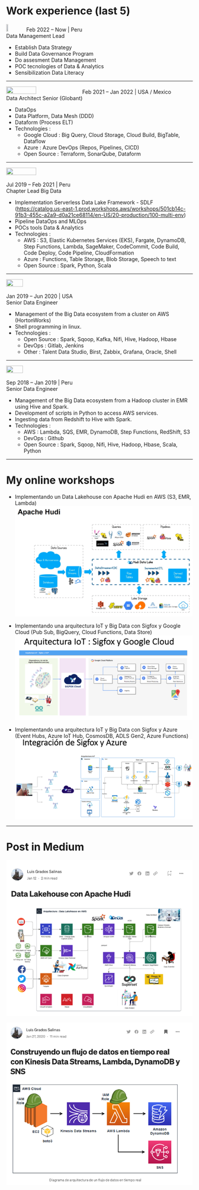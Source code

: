 <!--![Language](https://alfabetizaciondigital.fundacionesplai.org/pluginfile.php/9523/course/section/1596/python-logo-master-v3-TM.png)
![Cloud](https://img.shields.io/badge/Cloud-Aws%20%2F%20Gcp-informational?style=for-the-badge)
![ETL](https://img.shields.io/badge/ETL-Airflow%20%2F%20Nifi%20%2F%20Pentaho%20%2F%20PySpark-yellowgreen?style=for-the-badge)
![Interests](https://img.shields.io/badge/Intereses%20adicionales-Kubernetes%20%2F%20Terraform%20%2F%20Kafka%20%2F%20Jenkins-orange?style=for-the-badge)
-->

<!--
**luisgradossalinas/luisgradossalinas** is a ✨ _special_ ✨ repository because its `README.md` (this file) appears on your GitHub profile.

Here are some ideas to get you started:

- 🔭 I’m currently working on ...
- 🌱 I’m currently learning ...
- 👯 I’m looking to collaborate on ...
- 🤔 I’m looking for help with ...
- 💬 Ask me about ...
- 📫 How to reach me: ...
- 😄 Pronouns: ...
- ⚡ Fun fact: ...
-->

# Work experience (last 5)

<img src="https://media-exp1.licdn.com/dms/image/C560BAQF2xCerB4_OPQ/company-logo_200_200/0/1618323063630?e=2147483647&v=beta&t=kjI6StZH7SKTP10orVPeOE-ZwILokqDqX88b469SmZU" height="10%" width="10%">
Feb 2022 – Now | Peru<br>
Data Management Lead

- Establish Data Strategy
- Build Data Governance Program
- Do assesment Data Management
- POC tecnologies of Data & Analytics
- Sensibilization Data Literacy

---

<img src="https://upload.wikimedia.org/wikipedia/commons/thumb/c/c6/MetLife_logo.svg/2560px-MetLife_logo.svg.png" height="40%" width="40%">
Feb 2021 – Jan 2022 | USA / Mexico<br>
Data Architect Senior (Globant)

- DataOps
- Data Platform, Data Mesh (DDD)
- Dataform (Process ELT)
- Technologies : 
    * Google Cloud : Big Query, Cloud Storage, Cloud Build, BigTable, Dataflow
    * Azure : Azure DevOps (Repos, Pipelines, CICD)
    * Open Source : Terraform, SonarQube, Dataform

---

<img src="https://static.wikia.nocookie.net/tvpedia-peru/images/5/55/Interbank_logo_2019_con_fondo.svg/revision/latest/scale-to-width-down/1200?cb=20211218002645&path-prefix=es" height="40%" width="40%" >

Jul 2019 – Feb 2021 | Peru<br>
Chapter Lead Big Data

- Implementation Serverless Data Lake Framework - SDLF (https://catalog.us-east-1.prod.workshops.aws/workshops/501cb14c-91b3-455c-a2a9-d0a21ce68114/en-US/20-production/100-multi-env)
- Pipeline DataOps and MLOps
- POCs tools Data & Analytics
- Technologies : 
    * AWS : S3, Elastic Kubernetes Services (EKS), Fargate, DynamoDB, Step Functions, Lambda, SageMaker, CodeCommit, Code Build, Code Deploy, Code Pipeline, CloudFormation
    * Azure : Functions, Table Storage, Blob Storage, Speech to text
    * Open Source : Spark, Python, Scala

---

<img src="https://mma.prnewswire.com/media/1770828/Qualifacts_Logo_Registered_RGB_PrimaryColor_Logo.jpg?p=facebook" height="30%" width="30%">

Jan 2019 – Jun 2020 | USA<br>
Senior Data Engineer

- Management of the Big Data ecosystem from a cluster on AWS (HortonWorks)
- Shell programming in linux.
- Technologies : 
    * Open Source : Spark, Sqoop, Kafka, Nifi, Hive, Hadoop, Hbase
    * DevOps : Gitlab, Jenkins
    * Other : Talent Data Studio, Birst, Zabbix, Grafana, Oracle, Shell

---

<img src="https://pbs.twimg.com/media/CUwEYH9WUAEtJGa?format=png&name=large" height="30%" width="30%">

Sep 2018 – Jan 2019 | Peru<br>
Senior Data Engineer

- Management of the Big Data ecosystem from a Hadoop cluster in EMR using Hive and Spark.
- Development of scripts in Python to access AWS services.
- Ingesting data from Redshift to Hive with Spark.
- Technologies : 
    * AWS : Lambda, SQS, EMR, DynamoDB, Step Functions, RedShift, S3
    * DevOps : Github
    * Open Source : Spark, Sqoop, Nifi, Hive, Hadoop, Hbase, Scala, Python

--- 

# My online workshops

- Implementando un Data Lakehouse con Apache Hudi en AWS (S3, EMR, Lambda)
[![aws](https://github.com/luisgradossalinas/luisgradossalinas/blob/main/twitch-hudi.png)](https://www.twitch.tv/videos/1065234210)

- Implementando una arquitectura IoT y Big Data con Sigfox y Google Cloud (Pub Sub, BigQuery, Cloud Functions, Data Store)
[![aws](https://github.com/luisgradossalinas/luisgradossalinas/blob/main/fb-gcp-iot.png)](https://www.facebook.com/watch/live/?ref=watch_permalink&v=2829350304049183)

- Implementando una arquitectura IoT y Big Data con Sigfox y Azure (Event Hubs, Azure IoT Hub, CosmosDB, ADLS Gen2, Azure Functions)
[![aws](https://github.com/luisgradossalinas/luisgradossalinas/blob/main/teca-azure-iot.png)](https://www.youtube.com/watch?v=AjB08kUhbOM)

---

# Post in Medium

[![aws](https://github.com/luisgradossalinas/luisgradossalinas/blob/main/medium-hudi.png)](https://medium.com/@luisgradossalinas/data-lakehouse-con-apache-hudi-4627503c26dd)

[![aws](https://github.com/luisgradossalinas/luisgradossalinas/blob/main/medium01.png)](https://medium.com/@luisgradossalinas/construyendo-un-flujo-de-datos-en-tiempo-real-con-kinesis-data-streams-lambda-dynamodb-y-sns-e46398f985c9)